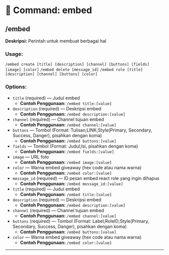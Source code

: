 # 📁 Command: embed

## /embed

**Deskripsi:** Perintah untuk membuat berbagai hal

### Usage:
`/embed create [title] [description] [channel] [buttons] [fields] [image] [color]`
`/embed delete [message_id]`
`/embed role [title] [description] [channel] [buttons] [color]`

### Options:
- `title` (required) — Judul embed
  - **Contoh Penggunaan:** `/embed title:[value]`
- `description` (required) — Deskripsi embed
  - **Contoh Penggunaan:** `/embed description:[value]`
- `channel` (required) — Channel tujuan embed
  - **Contoh Penggunaan:** `/embed channel:[value]`
- `buttons` — Tombol (Format: Tulisan;LINK;Style(Primary, Secondary, Success, Danger), pisahkan dengan koma)
  - **Contoh Penggunaan:** `/embed buttons:[value]`
- `fields` — Tombol (Format: Judul;Isi, pisahkan dengan koma)
  - **Contoh Penggunaan:** `/embed fields:[value]`
- `image` — URL foto
  - **Contoh Penggunaan:** `/embed image:[value]`
- `color` — Warna embed giveaway (hex code atau nama warna)
  - **Contoh Penggunaan:** `/embed color:[value]`
- `message_id` (required) — ID pesan embed react role yang ingin dihapus
  - **Contoh Penggunaan:** `/embed message_id:[value]`
- `title` (required) — Judul embed
  - **Contoh Penggunaan:** `/embed title:[value]`
- `description` (required) — Deskripsi embed
  - **Contoh Penggunaan:** `/embed description:[value]`
- `channel` (required) — Channel tujuan embed
  - **Contoh Penggunaan:** `/embed channel:[value]`
- `buttons` (required) — Tombol (Format: Label;RoleID;Style(Primary, Secondary, Success, Danger), pisahkan dengan koma)
  - **Contoh Penggunaan:** `/embed buttons:[value]`
- `color` — Warna embed giveaway (hex code atau nama warna)
  - **Contoh Penggunaan:** `/embed color:[value]`

---

